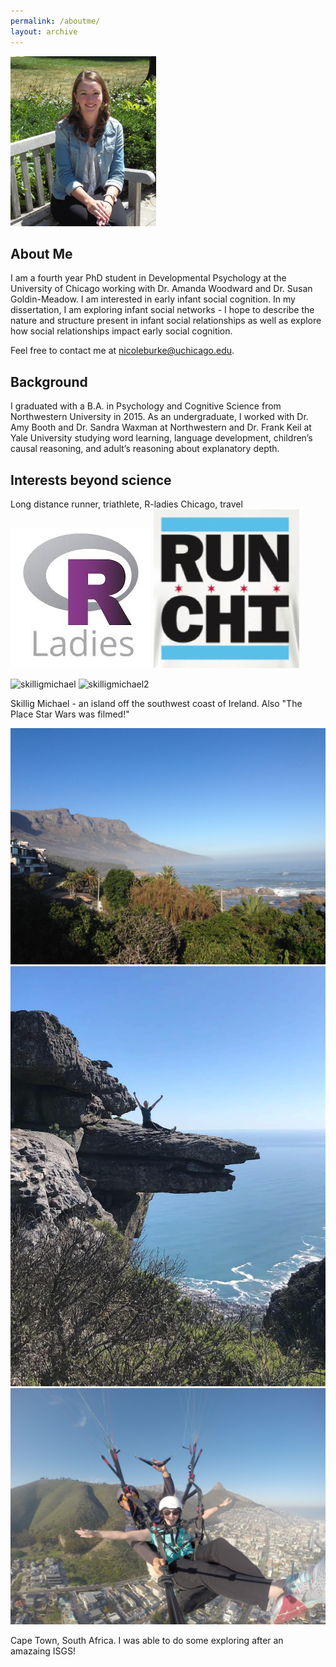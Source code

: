 ```yaml
---
permalink: /aboutme/
layout: archive
---
```


![me](nicoleburke.png)

## About Me 

I am a fourth year PhD student in Developmental Psychology at the University of Chicago working with Dr. Amanda Woodward and Dr. Susan Goldin-Meadow. I am interested in early infant social cognition. In my dissertation, I am exploring infant social networks - I hope to describe the nature and structure present in infant social relationships as well as explore how social relationships impact early social cognition. 

Feel free to contact me at nicoleburke@uchicago.edu. 


## Background 

I graduated with a B.A. in Psychology and Cognitive Science from Northwestern University in 2015. As an undergraduate, I worked with Dr. Amy Booth and Dr. Sandra Waxman at Northwestern and Dr. Frank Keil at Yale University studying word learning, language development, children’s causal reasoning, and adult’s reasoning about explanatory depth.

## Interests beyond science 

Long distance runner, triathlete, R-ladies Chicago, travel  
![rladies](rladies.jpg) ![run](runchi.png)

![skilligmichael](skelligmichael.JPG)  ![skilligmichael2](skelligmichael2.JPG)

Skillig Michael - an island off the southwest coast of Ireland. Also "The Place Star Wars was filmed!"

![capetown](capetown.JPG)  ![divingboard](divingboard.PNG)  ![paraglide](paraglide.JPG)

Cape Town, South Africa. I was able to do some exploring after an amazaing ISGS! 










